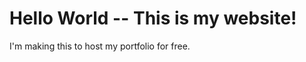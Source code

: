 <!DOCTYPE html>
<html>
  <head>
    <meta charset="utf-8">

  </head>
  <body>
    <h1>Hello World -- This is my website!</h1>
    <p>I'm making this to host my portfolio for free.</p>
  </body>
</html>
